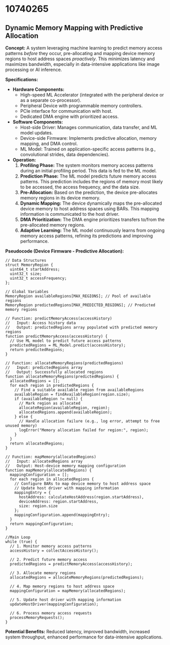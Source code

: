 # 10740265

## Dynamic Memory Mapping with Predictive Allocation

**Concept:** A system leveraging machine learning to predict memory access patterns *before* they occur, pre-allocating and mapping device memory regions to host address spaces *proactively*. This minimizes latency and maximizes bandwidth, especially in data-intensive applications like image processing or AI inference.

**Specifications:**

*   **Hardware Components:**
    *   High-speed ML Accelerator (integrated with the peripheral device or as a separate co-processor).
    *   Peripheral Device with programmable memory controllers.
    *   PCIe interface for communication with host.
    *   Dedicated DMA engine with prioritized access.
*   **Software Components:**
    *   Host-side Driver: Manages communication, data transfer, and ML model updates.
    *   Device-side Firmware: Implements predictive allocation, memory mapping, and DMA control.
    *   ML Model: Trained on application-specific access patterns (e.g., convolutional strides, data dependencies).
*   **Operation:**
    1.  **Profiling Phase:** The system monitors memory access patterns during an initial profiling period. This data is fed to the ML model.
    2.  **Prediction Phase:** The ML model predicts future memory access patterns. This prediction includes the regions of memory most likely to be accessed, the access frequency, and the data size.
    3.  **Pre-Allocation:** Based on the prediction, the device pre-allocates memory regions in its device memory.
    4.  **Dynamic Mapping:** The device dynamically maps the pre-allocated device memory to host address spaces using BARs. This mapping information is communicated to the host driver.
    5.  **DMA Prioritization:** The DMA engine prioritizes transfers to/from the pre-allocated memory regions.
    6.  **Adaptive Learning:** The ML model continuously learns from ongoing memory access patterns, refining its predictions and improving performance.

**Pseudocode (Device Firmware - Predictive Allocation):**

```
// Data Structures
struct MemoryRegion {
  uint64_t startAddress;
  uint32_t size;
  uint32_t accessFrequency;
};

// Global Variables
MemoryRegion availableRegions[MAX_REGIONS]; // Pool of available regions
MemoryRegion predictedRegions[MAX_PREDICTED_REGIONS]; // Predicted memory regions

// Function: predictMemoryAccess(accessHistory)
//   Input: Access history data
//   Output: predictedRegions array populated with predicted memory regions
function predictMemoryAccess(accessHistory) {
  // Use ML model to predict future access patterns
  predictedRegions = ML_Model.predict(accessHistory);
  return predictedRegions;
}

// Function: allocateMemoryRegions(predictedRegions)
//   Input: predictedRegions array
//   Output: Successfully allocated regions
function allocateMemoryRegions(predictedRegions) {
  allocatedRegions = [];
  for each region in predictedRegions {
    // Find a suitable available region from availableRegions
    availableRegion = findAvailableRegion(region.size);
    if (availableRegion != null) {
      // Mark region as allocated
      allocateRegion(availableRegion, region);
      allocatedRegions.append(availableRegion);
    } else {
      // Handle allocation failure (e.g., log error, attempt to free unused memory)
      logError("Memory allocation failed for region:", region);
    }
  }
  return allocatedRegions;
}

// Function: mapMemory(allocatedRegions)
//   Input: allocatedRegions array
//   Output: Host-device memory mapping configuration
function mapMemory(allocatedRegions) {
  mappingConfiguration = [];
  for each region in allocatedRegions {
    // Configure BARs to map device memory to host address space
    // Update host driver with mapping information
    mappingEntry = {
      hostAddress: calculateHostAddress(region.startAddress),
      deviceAddress: region.startAddress,
      size: region.size
    };
    mappingConfiguration.append(mappingEntry);
  }
  return mappingConfiguration;
}

//Main Loop
while (true) {
  // 1. Monitor memory access patterns
  accessHistory = collectAccessHistory();

  // 2. Predict future memory access
  predictedRegions = predictMemoryAccess(accessHistory);

  // 3. Allocate memory regions
  allocatedRegions = allocateMemoryRegions(predictedRegions);

  // 4. Map memory regions to host address space
  mappingConfiguration = mapMemory(allocatedRegions);

  // 5. Update host driver with mapping information
  updateHostDriver(mappingConfiguration);

  // 6. Process memory access requests
  processMemoryRequests();
}

```

**Potential Benefits:** Reduced latency, improved bandwidth, increased system throughput, enhanced performance for data-intensive applications.